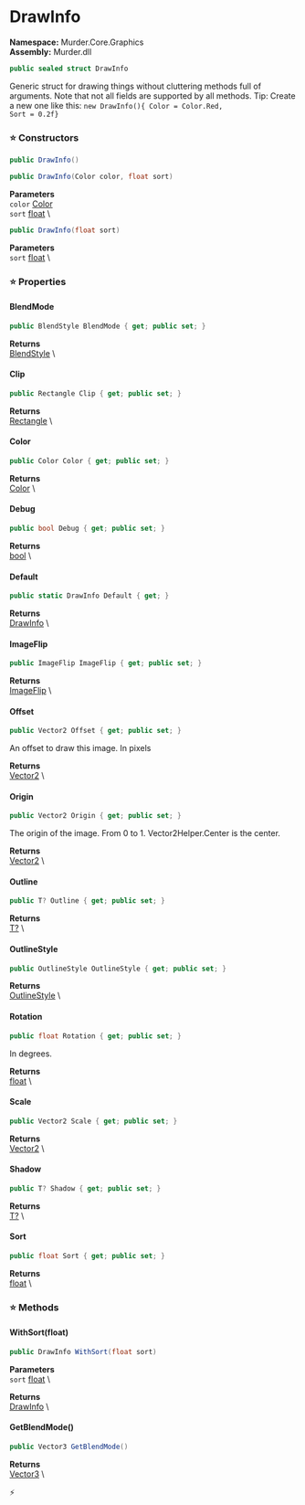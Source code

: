 # DrawInfo

**Namespace:** Murder.Core.Graphics \
**Assembly:** Murder.dll

```csharp
public sealed struct DrawInfo
```

Generic struct for drawing things without cluttering methods full of arguments.
            Note that not all fields are supported by all methods.
            Tip: Create a new one like this: <code>new DrawInfo(){ Color = Color.Red, Sort = 0.2f}</code>

### ⭐ Constructors
```csharp
public DrawInfo()
```

```csharp
public DrawInfo(Color color, float sort)
```

**Parameters** \
`color` [Color](../../../Murder/Core/Graphics/Color.html) \
`sort` [float](https://learn.microsoft.com/en-us/dotnet/api/System.Single?view=net-7.0) \

```csharp
public DrawInfo(float sort)
```

**Parameters** \
`sort` [float](https://learn.microsoft.com/en-us/dotnet/api/System.Single?view=net-7.0) \

### ⭐ Properties
#### BlendMode
```csharp
public BlendStyle BlendMode { get; public set; }
```

**Returns** \
[BlendStyle](../../../Murder/Core/Graphics/BlendStyle.html) \
#### Clip
```csharp
public Rectangle Clip { get; public set; }
```

**Returns** \
[Rectangle](../../../Murder/Core/Geometry/Rectangle.html) \
#### Color
```csharp
public Color Color { get; public set; }
```

**Returns** \
[Color](../../../Murder/Core/Graphics/Color.html) \
#### Debug
```csharp
public bool Debug { get; public set; }
```

**Returns** \
[bool](https://learn.microsoft.com/en-us/dotnet/api/System.Boolean?view=net-7.0) \
#### Default
```csharp
public static DrawInfo Default { get; }
```

**Returns** \
[DrawInfo](../../../Murder/Core/Graphics/DrawInfo.html) \
#### ImageFlip
```csharp
public ImageFlip ImageFlip { get; public set; }
```

**Returns** \
[ImageFlip](../../../Murder/Core/Graphics/ImageFlip.html) \
#### Offset
```csharp
public Vector2 Offset { get; public set; }
```

An offset to draw this image. In pixels

**Returns** \
[Vector2](https://learn.microsoft.com/en-us/dotnet/api/System.Numerics.Vector2?view=net-7.0) \
#### Origin
```csharp
public Vector2 Origin { get; public set; }
```

The origin of the image. From 0 to 1. Vector2Helper.Center is the center.

**Returns** \
[Vector2](https://learn.microsoft.com/en-us/dotnet/api/System.Numerics.Vector2?view=net-7.0) \
#### Outline
```csharp
public T? Outline { get; public set; }
```

**Returns** \
[T?](https://learn.microsoft.com/en-us/dotnet/api/System.Nullable-1?view=net-7.0) \
#### OutlineStyle
```csharp
public OutlineStyle OutlineStyle { get; public set; }
```

**Returns** \
[OutlineStyle](../../../Murder/Core/Graphics/OutlineStyle.html) \
#### Rotation
```csharp
public float Rotation { get; public set; }
```

In degrees.

**Returns** \
[float](https://learn.microsoft.com/en-us/dotnet/api/System.Single?view=net-7.0) \
#### Scale
```csharp
public Vector2 Scale { get; public set; }
```

**Returns** \
[Vector2](https://learn.microsoft.com/en-us/dotnet/api/System.Numerics.Vector2?view=net-7.0) \
#### Shadow
```csharp
public T? Shadow { get; public set; }
```

**Returns** \
[T?](https://learn.microsoft.com/en-us/dotnet/api/System.Nullable-1?view=net-7.0) \
#### Sort
```csharp
public float Sort { get; public set; }
```

**Returns** \
[float](https://learn.microsoft.com/en-us/dotnet/api/System.Single?view=net-7.0) \
### ⭐ Methods
#### WithSort(float)
```csharp
public DrawInfo WithSort(float sort)
```

**Parameters** \
`sort` [float](https://learn.microsoft.com/en-us/dotnet/api/System.Single?view=net-7.0) \

**Returns** \
[DrawInfo](../../../Murder/Core/Graphics/DrawInfo.html) \

#### GetBlendMode()
```csharp
public Vector3 GetBlendMode()
```

**Returns** \
[Vector3](https://docs.monogame.net/api/Microsoft.Xna.Framework.Vector3.html) \



⚡